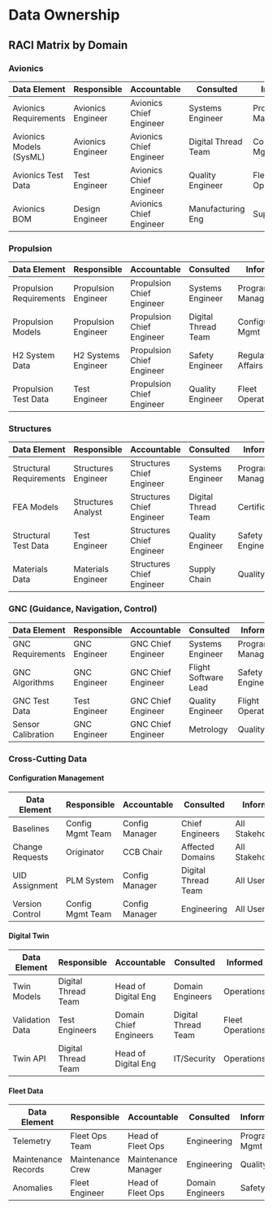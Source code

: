 # Data Ownership

## RACI Matrix by Domain

### Avionics
| Data Element | Responsible | Accountable | Consulted | Informed |
|--------------|-------------|-------------|-----------|----------|
| Avionics Requirements | Avionics Engineer | Avionics Chief Engineer | Systems Engineer | Program Manager |
| Avionics Models (SysML) | Avionics Engineer | Avionics Chief Engineer | Digital Thread Team | Configuration Mgmt |
| Avionics Test Data | Test Engineer | Avionics Chief Engineer | Quality Engineer | Fleet Operations |
| Avionics BOM | Design Engineer | Avionics Chief Engineer | Manufacturing Eng | Supply Chain |

### Propulsion
| Data Element | Responsible | Accountable | Consulted | Informed |
|--------------|-------------|-------------|-----------|----------|
| Propulsion Requirements | Propulsion Engineer | Propulsion Chief Engineer | Systems Engineer | Program Manager |
| Propulsion Models | Propulsion Engineer | Propulsion Chief Engineer | Digital Thread Team | Configuration Mgmt |
| H2 System Data | H2 Systems Engineer | Propulsion Chief Engineer | Safety Engineer | Regulatory Affairs |
| Propulsion Test Data | Test Engineer | Propulsion Chief Engineer | Quality Engineer | Fleet Operations |

### Structures
| Data Element | Responsible | Accountable | Consulted | Informed |
|--------------|-------------|-------------|-----------|----------|
| Structural Requirements | Structures Engineer | Structures Chief Engineer | Systems Engineer | Program Manager |
| FEA Models | Structures Analyst | Structures Chief Engineer | Digital Thread Team | Certification |
| Structural Test Data | Test Engineer | Structures Chief Engineer | Quality Engineer | Safety Engineer |
| Materials Data | Materials Engineer | Structures Chief Engineer | Supply Chain | Quality |

### GNC (Guidance, Navigation, Control)
| Data Element | Responsible | Accountable | Consulted | Informed |
|--------------|-------------|-------------|-----------|----------|
| GNC Requirements | GNC Engineer | GNC Chief Engineer | Systems Engineer | Program Manager |
| GNC Algorithms | GNC Engineer | GNC Chief Engineer | Flight Software Lead | Safety Engineer |
| GNC Test Data | Test Engineer | GNC Chief Engineer | Quality Engineer | Flight Operations |
| Sensor Calibration | GNC Engineer | GNC Chief Engineer | Metrology | Quality |

### Cross-Cutting Data

#### Configuration Management
| Data Element | Responsible | Accountable | Consulted | Informed |
|--------------|-------------|-------------|-----------|----------|
| Baselines | Config Mgmt Team | Config Manager | Chief Engineers | All Stakeholders |
| Change Requests | Originator | CCB Chair | Affected Domains | All Stakeholders |
| UID Assignment | PLM System | Config Manager | Digital Thread Team | All Users |
| Version Control | Config Mgmt Team | Config Manager | Engineering | All Users |

#### Digital Twin
| Data Element | Responsible | Accountable | Consulted | Informed |
|--------------|-------------|-------------|-----------|----------|
| Twin Models | Digital Thread Team | Head of Digital Eng | Domain Engineers | Operations |
| Validation Data | Test Engineers | Domain Chief Engineers | Digital Thread Team | Fleet Operations |
| Twin API | Digital Thread Team | Head of Digital Eng | IT/Security | Operations |

#### Fleet Data
| Data Element | Responsible | Accountable | Consulted | Informed |
|--------------|-------------|-------------|-----------|----------|
| Telemetry | Fleet Ops Team | Head of Fleet Ops | Engineering | Program Mgmt |
| Maintenance Records | Maintenance Crew | Maintenance Manager | Engineering | Quality |
| Anomalies | Fleet Engineer | Head of Fleet Ops | Domain Engineers | Safety |

